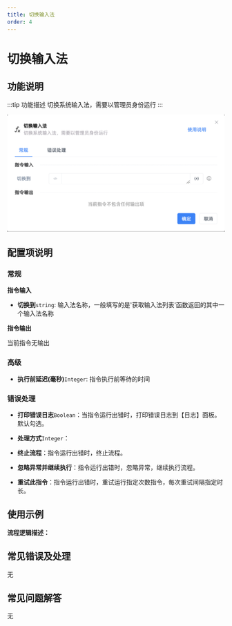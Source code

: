 ```yaml
---
title: 切换输入法
order: 4
---
```


# 切换输入法

## 功能说明

:::tip 功能描述
切换系统输入法，需要以管理员身份运行
:::

![切换输入法](../../../assets/切换输入法_command.png)

## 配置项说明

### 常规

**指令输入**

- **切换到**`string`: 输入法名称，一般填写的是'获取输入法列表'函数返回的其中一个输入法名称


**指令输出**

当前指令无输出

### 高级

- **执行前延迟(毫秒)**`Integer`: 指令执行前等待的时间

### 错误处理

- **打印错误日志**`Boolean`：当指令运行出错时，打印错误日志到【日志】面板。默认勾选。

- **处理方式**`Integer`：

 - **终止流程**：指令运行出错时，终止流程。

 - **忽略异常并继续执行**：指令运行出错时，忽略异常，继续执行流程。

 - **重试此指令**：指令运行出错时，重试运行指定次数指令，每次重试间隔指定时长。

## 使用示例

**流程逻辑描述：** 

## 常见错误及处理

无

## 常见问题解答

无

